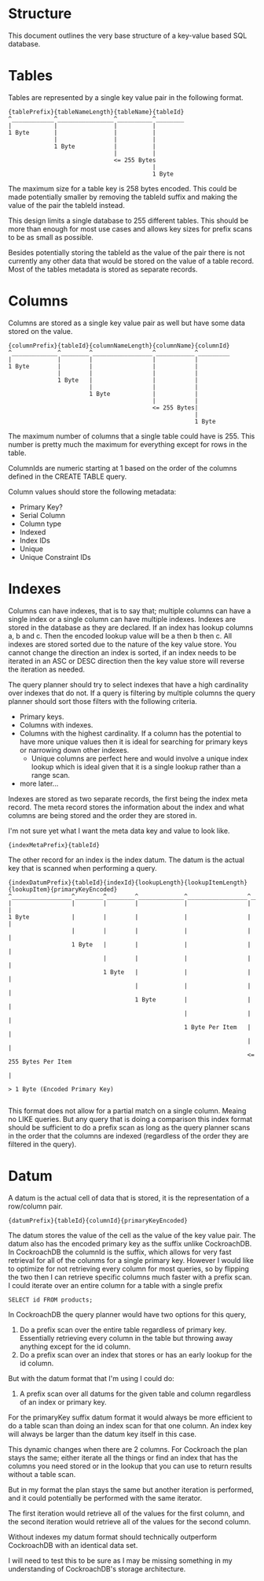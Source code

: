 # Structure

This document outlines the very base structure of a key-value based SQL
database.

# Tables

Tables are represented by a single key value pair in the following format.

```
{tablePrefix}{tableNameLength}{tableName}{tableId}
^____________^________________^__________^________
|            |                |          |
1 Byte       |                |          |
             |                |          |
             1 Byte           |          |
                              |          |
                              <= 255 Bytes
                                         |
                                         1 Byte
```

The maximum size for a table key is 258 bytes encoded. This could
be made potentially smaller by removing the tableId suffix and making
the value of the pair the tableId instead.

This design limits a single database to 255 different tables. This
should be more than enough for most use cases and allows key sizes
for prefix scans to be as small as possible.

Besides potentially storing the tableId as the value of the pair there
is not currently any other data that would be stored on the value of
a table record. Most of the tables metadata is stored as separate
records.

# Columns

Columns are stored as a single key value pair as well but have some
data stored on the value.

```
{columnPrefix}{tableId}{columnNameLength}{columnName}{columnId}
^_____________^________^_________________^___________^_________
|             |        |                 |           |
1 Byte        |        |                 |           |
              |        |                 |           |
              1 Byte   |                 |           |
                       |                 |           |
                       1 Byte            |           |
                                         |           |
                                         <= 255 Bytes|
                                                     |
                                                     1 Byte
```

The maximum number of columns that a single table could have is 255.
This number is pretty much the maximum for everything except for rows
in the table. 

ColumnIds are numeric starting at 1 based on the order of the columns
defined in the CREATE TABLE query.

Column values should store the following metadata:

- Primary Key?
- Serial Column
- Column type
- Indexed
- Index IDs
- Unique
- Unique Constraint IDs

# Indexes

Columns can have indexes, that is to say that; multiple columns can have
a single index or a single column can have multiple indexes. Indexes are
stored in the database as they are declared. If an index has lookup
columns a, b and c. Then the encoded lookup value will be a then b then
c. All indexes are stored sorted due to the nature of the key value store.
You cannot change the direction an index is sorted, if an index needs to
be iterated in an ASC or DESC direction then the key value store will
reverse the iteration as needed.

The query planner should try to select indexes that have a high cardinality
over indexes that do not. If a query is filtering by multiple columns
the query planner should sort those filters with the following criteria.

- Primary keys.
- Columns with indexes.
- Columns with the highest cardinality. If a column has the potential to have
more unique values then it is ideal for searching for primary keys or narrowing
down other indexes.
    - Unique columns are perfect here and would involve a unique index lookup
    which is ideal given that it is a single lookup rather than a range scan.
- more later...

Indexes are stored as two separate records, the first being the index meta
record. The meta record stores the information about the index and what
columns are being stored and the order they are stored in.

I'm not sure yet what I want the meta data key and value to look like.
```
{indexMetaPrefix}{tableId}
```

The other record for an index is the index datum. The datum is the actual
key that is scanned when performing a query. 

```
{indexDatumPrefix}{tableId}{indexId}{lookupLength}{lookupItemLength}{lookupItem}{primaryKeyEncoded}
^_________________^________^________^_____________^_________________^___________^__________________
|                 |        |        |             |                 |           |
1 Byte            |        |        |             |                 |           |
                  |        |        |             |                 |           |
                  1 Byte   |        |             |                 |           |
                           |        |             |                 |           |
                           1 Byte   |             |                 |           |
                                    |             |                 |           |
                                    1 Byte        |                 |           |
                                                  |                 |           |
                                                  1 Byte Per Item   |           |
                                                                    |           |
                                                                    <= 255 Bytes Per Item
                                                                                |
                                                                                > 1 Byte (Encoded Primary Key)
                                                                                

```

This format does not allow for a partial match on a single column. Meaing
no LIKE queries. But any query that is doing a comparison this index format
should be sufficient to do a prefix scan as long as the query planner scans
in the order that the columns are indexed (regardless of the order they are
filtered in the query).

# Datum

A datum is the actual cell of data that is stored, it is the representation
of a row/column pair.

```
{datumPrefix}{tableId}{columnId}{primaryKeyEncoded}
```

The datum stores the value of the cell as the value of the key value pair.
The datum also has the encoded primary key as the suffix unlike CockroachDB.
In CockroachDB the columnId is the suffix, which allows for very fast
retrieval for all of the colunms for a single primary key. However I would
like to optimize for not retrieving every column for most queries, so by
flipping the two then I can retrieve specific columns much faster with
a prefix scan. I could iterate over an entire column for a table with
a single prefix

```
SELECT id FROM products;
```

In CockroachDB the query planner would have two options for this query,
1. Do a prefix scan over the entire table regardless of primary key.
Essentially retrieving every column in the table but throwing away anything
except for the id column.
2. Do a prefix scan over an index that stores or has an early lookup for
the id column.

But with the datum format that I'm using I could do:
1. A prefix scan over all datums for the given table and column regardless
of an index or primary key.

For the primaryKey suffix datum format it would always be more efficient
to do a table scan than doing an index scan for that one column. An index
key will always be larger than the datum key itself in this case.

This dynamic changes when there are 2 columns. For Cockroach the plan
stays the same; either iterate all the things or find an index that
has the columns you need stored or in the lookup that you can use to
return results without a table scan.

But in my format the plan stays the same but another iteration is
performed, and it could potentially be performed with the same iterator.

The first iteration would retrieve all of the values for the first column,
and the second iteration would retrieve all of the values for the second column.

Without indexes my datum format should technically outperform CockroachDB
with an identical data set.

I will need to test this to be sure as I may be missing something in
my understanding of CockroachDB's storage architecture.

